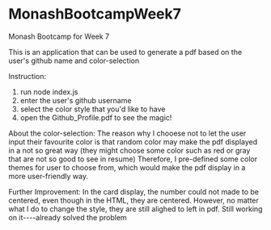 # MonashBootcampWeek7
Monash Bootcamp for Week 7

This is an application that can be used to generate a pdf based on the 
user's github name and color-selection

Instruction:
1. run node index.js
2. enter the user's github username
3. select the color style that you'd like to have
4. open the Github_Profile.pdf to see the magic!

About the color-selection:
The reason why I chooese not to let the user input their favourite color
is that random color may make the pdf displayed in a not so great way
(they might choose some color such as red or gray that are not so good to see in resume)
Therefore, I pre-defined some color themes for user to choose from, which would make the pdf
display in a more user-friendly way.

Further Improvement:
In the card display, the number could not made to be centered, even though in the HTML, they are centered.
However, no matter what I do to change the style, they are still alighed to left in pdf.
Still working on it----already solved the problem